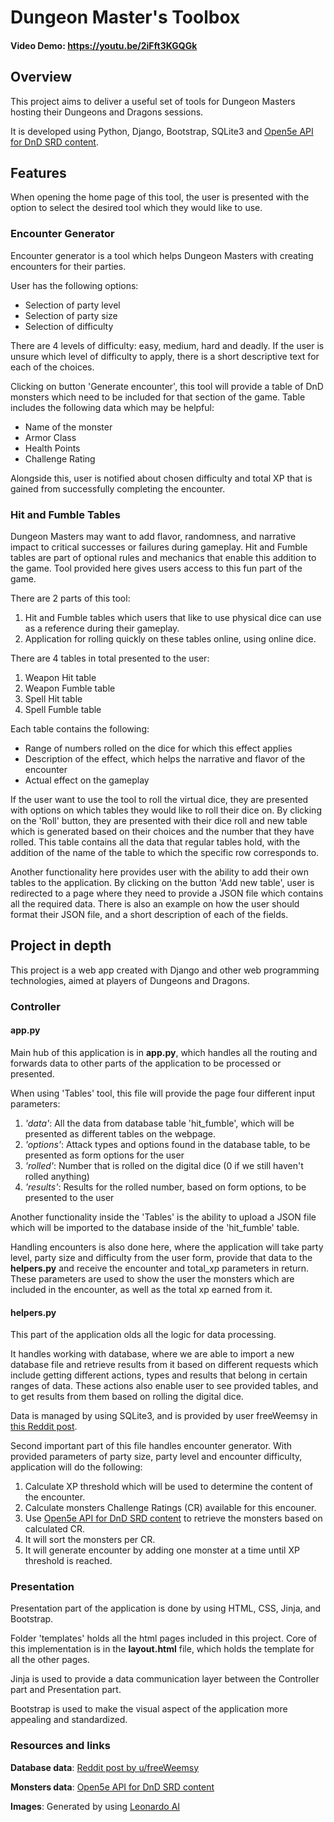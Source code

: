 # Dungeon Master's Toolbox
#### Video Demo: https://youtu.be/2iFft3KGQGk
## Overview
This project aims to deliver a useful set of tools for Dungeon Masters hosting their Dungeons and Dragons sessions.

It is developed using Python, Django, Bootstrap, SQLite3 and [Open5e API for DnD SRD content](https://open5e.com/).


## Features
When opening the home page of this tool, the user is presented with the option to select the desired tool which they would like to use.
### Encounter Generator
Encounter generator is a tool which helps Dungeon Masters with creating encounters for their parties.

User has the following options:
* Selection of party level
* Selection of party size
* Selection of difficulty

There are 4 levels of difficulty: easy, medium, hard and deadly.
If the user is unsure which level of difficulty to apply, there is a short descriptive text for each of the choices.

Clicking on button 'Generate encounter', this tool will provide a table of DnD monsters which need to be included for that section of the game.
Table includes the following data which may be helpful:
* Name of the monster
* Armor Class
* Health Points
* Challenge Rating

Alongside this, user is notified about chosen difficulty and total XP that is gained from successfully completing the encounter.

### Hit and Fumble Tables
Dungeon Masters may want to add flavor, randomness, and narrative impact to critical successes or failures during gameplay.
Hit and Fumble tables are part of optional rules and mechanics that enable this addition to the game.
Tool provided here gives users access to this fun part of the game.

There are 2 parts of this tool:
1. Hit and Fumble tables which users that like to use physical dice can use as a reference during their gameplay.
2. Application for rolling quickly on these tables online, using online dice.

There are 4 tables in total presented to the user:
1. Weapon Hit table
2. Weapon Fumble table
3. Spell Hit table
4. Spell Fumble table

Each table contains the following:
* Range of numbers rolled on the dice for which this effect applies
* Description of the effect, which helps the narrative and flavor of the encounter
* Actual effect on the gameplay

If the user want to use the tool to roll the virtual dice, they are presented with options on which tables they would like to roll their dice on.
By clicking on the 'Roll' button, they are presented with their dice roll and new table which is generated based on their choices and the number that they have rolled. This table contains all the data that regular tables hold, with the addition of the name of the table to which the specific row corresponds to.

Another functionality here provides user with the ability to add their own tables to the application. By clicking on the button 'Add new table', user is redirected to a page where they need to provide a JSON file which contains all the required data. There is also an example on how the user should format their JSON file, and a short description of each of the fields.

## Project in depth
This project is a web app created with Django and other web programming technologies, aimed at players of Dungeons and Dragons.

### Controller
#### app.py
Main hub of this application is in **app.py**, which handles all the routing and forwards data to other parts of the application to be processed or presented.

When using 'Tables' tool, this file will provide the page four different input parameters:
1. _'data'_: All the data from database table 'hit_fumble', which will be presented as different tables on the webpage.
2. _'options'_: Attack types and options found in the database table, to be presented as form options for the user
3. _'rolled'_: Number that is rolled on the digital dice (0 if we still haven't rolled anything)
4. _'results'_: Results for the rolled number, based on form options, to be presented to the user

Another functionality inside the 'Tables' is the ability to upload a JSON file which will be imported to the database inside of the 'hit_fumble' table.

Handling encounters is also done here, where the application will take party level, party size and difficulty from the user form, provide that data to the **helpers.py** and receive the encounter and total_xp parameters in return.
These parameters are used to show the user the monsters which are included in the encounter, as well as the total xp earned from it.

#### helpers.py
This part of the application olds all the logic for data processing.

It handles working with database, where we are able to import a new database file and retrieve results from it based on different requests which include getting different actions, types and results that belong in certain ranges of data.
These actions also enable user to see provided tables, and to get results from them based on rolling the digital dice.

Data is managed by using SQLite3, and is provided by user freeWeemsy in [this Reddit post](https://www.reddit.com/r/DnDBehindTheScreen/comments/68pwms/dnd_5e_critical_hit_tables_and_fumble_tables/).


Second important part of this file handles encounter generator.
With provided parameters of party size, party level and encounter difficulty, application will do the following:
1. Calculate XP threshold which will be used to determine the content of the encounter.
2. Calculate monsters Challenge Ratings (CR) available for this encouner.
3. Use [Open5e API for DnD SRD content](https://open5e.com/) to retrieve the monsters based on calculated CR.
4. It will sort the monsters per CR.
5. It will generate encounter by adding one monster at a time until XP threshold is reached.

### Presentation
Presentation part of the application is done by using HTML, CSS, Jinja, and Bootstrap.

Folder 'templates' holds all the html pages included in this project.
Core of this implementation is in the **layout.html** file, which holds the template for all the other pages.

Jinja is used to provide a data communication layer between the Controller part and Presentation part.

Bootstrap is used to make the visual aspect of the application more appealing and standardized.

### Resources and links
**Database data**: [Reddit post by u/freeWeemsy](https://www.reddit.com/r/DnDBehindTheScreen/comments/68pwms/dnd_5e_critical_hit_tables_and_fumble_tables/)

**Monsters data**: [Open5e API for DnD SRD content](https://open5e.com/)

**Images**: Generated by using [Leonardo AI](https://app.leonardo.ai/)
